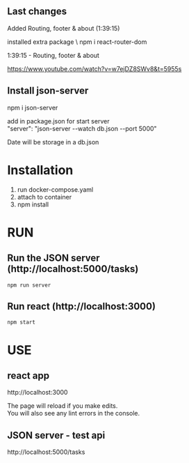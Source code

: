 ## Last changes
Added Routing, footer & about (1:39:15)

installed extra package \ 
npm i react-router-dom

1:39:15​ - Routing, footer & about

https://www.youtube.com/watch?v=w7ejDZ8SWv8&t=5955s

## Install json-server
npm i json-server

add in package.json for start server\
"server": "json-server --watch db.json --port 5000"

Date will be storage in a db.json

# Installation

1. run docker-compose.yaml
2. attach to container
3. npm install




# RUN

## Run the JSON server (http://localhost:5000/tasks)

```
npm run server
```


## Run react (http://localhost:3000)

```
npm start
```

# USE


## react app
http://localhost:3000 

The page will reload if you make edits.\
You will also see any lint errors in the console.


## JSON server  - test api
http://localhost:5000/tasks

